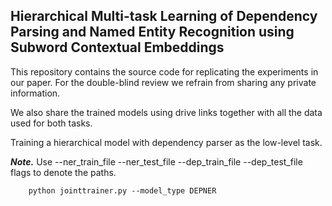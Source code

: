 ## Hierarchical Multi-task Learning of Dependency Parsing and Named Entity Recognition using Subword Contextual Embeddings

This repository contains the source code for replicating the experiments in our paper.
For the double-blind review we refrain from sharing any private information.

We also share the trained models using drive links together with all the data used for both tasks.


Training a hierarchical model with dependency parser as the low-level task.

***Note.*** Use --ner_train_file --ner_test_file --dep_train_file --dep_test_file flags to denote the paths.
```
    python jointtrainer.py --model_type DEPNER
```
